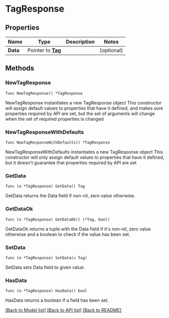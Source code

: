 # TagResponse

## Properties

Name | Type | Description | Notes
------------ | ------------- | ------------- | -------------
**Data** | Pointer to [**Tag**](Tag.md) |  | [optional] 

## Methods

### NewTagResponse

`func NewTagResponse() *TagResponse`

NewTagResponse instantiates a new TagResponse object
This constructor will assign default values to properties that have it defined,
and makes sure properties required by API are set, but the set of arguments
will change when the set of required properties is changed

### NewTagResponseWithDefaults

`func NewTagResponseWithDefaults() *TagResponse`

NewTagResponseWithDefaults instantiates a new TagResponse object
This constructor will only assign default values to properties that have it defined,
but it doesn't guarantee that properties required by API are set

### GetData

`func (o *TagResponse) GetData() Tag`

GetData returns the Data field if non-nil, zero value otherwise.

### GetDataOk

`func (o *TagResponse) GetDataOk() (*Tag, bool)`

GetDataOk returns a tuple with the Data field if it's non-nil, zero value otherwise
and a boolean to check if the value has been set.

### SetData

`func (o *TagResponse) SetData(v Tag)`

SetData sets Data field to given value.

### HasData

`func (o *TagResponse) HasData() bool`

HasData returns a boolean if a field has been set.


[[Back to Model list]](../README.md#documentation-for-models) [[Back to API list]](../README.md#documentation-for-api-endpoints) [[Back to README]](../README.md)


